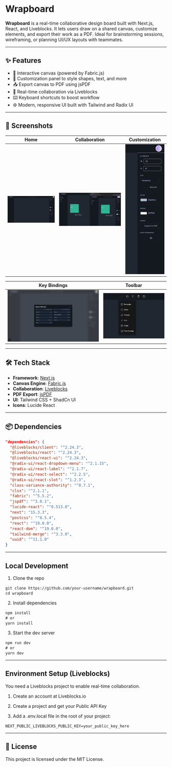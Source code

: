 # Wrapboard

**Wrapboard** is a real-time collaborative design board built with Next.js, React, and Liveblocks. It lets users draw on a shared canvas, customize elements, and export their work as a PDF. Ideal for brainstorming sessions, wireframing, or planning UI/UX layouts with teammates.

---

## ✨ Features

- 🎨 Interactive canvas (powered by Fabric.js)
- 🔧 Customization panel to style shapes, text, and more
- 📤 Export canvas to PDF using jsPDF
- 🤝 Real-time collaboration via Liveblocks
- ⌨️ Keyboard shortcuts to boost workflow
- ⚙️ Modern, responsive UI built with Tailwind and Radix UI

---

## 📸 Screenshots

| Home | Collaboration | Customization |
|------|---------------|----------------|
| ![Home](./screenshots/Home.png) | ![Collab](./screenshots/collab.png) | ![Customization Panel](./screenshots/customization_panel.png) |

| Key Bindings | Toolbar |
|--------------|---------|
| ![Key Bindings](./screenshots/KeyBindings.png) | ![Toolbar](./screenshots/toolbar.png) |

---

## 🛠 Tech Stack

- **Framework**: [Next.js](https://nextjs.org/)
- **Canvas Engine**: [Fabric.js](http://fabricjs.com/)
- **Collaboration**: [Liveblocks](https://liveblocks.io/)
- **PDF Export**: [jsPDF](https://github.com/parallax/jsPDF)
- **UI**: Tailwind CSS + ShadCn UI
- **Icons**: Lucide React

---

## 📦 Dependencies

```json
"dependencies": {
  "@liveblocks/client": "^2.24.3",
  "@liveblocks/react": "^2.24.3",
  "@liveblocks/react-ui": "^2.24.3",
  "@radix-ui/react-dropdown-menu": "^2.1.15",
  "@radix-ui/react-label": "^2.1.7",
  "@radix-ui/react-select": "^2.2.5",
  "@radix-ui/react-slot": "^1.2.3",
  "class-variance-authority": "^0.7.1",
  "clsx": "^2.1.1",
  "fabric": "^5.5.2",
  "jspdf": "^3.0.1",
  "lucide-react": "^0.513.0",
  "next": "15.3.3",
  "postcss": "^8.5.4",
  "react": "^19.0.0",
  "react-dom": "^19.0.0",
  "tailwind-merge": "^3.3.0",
  "uuid": "^11.1.0"
}
```
---
## Local Development
1. Clone the repo
```
git clone https://github.com/your-username/wrapboard.git
cd wrapboard
```
2. Install dependencies
```
npm install
# or
yarn install
```
3. Start the dev server
```
npm run dev
# or
yarn dev
```
---
## Environment Setup (Liveblocks)
You need a Liveblocks project to enable real-time collaboration.

1. Create an account at Liveblocks.io

2. Create a project and get your Public API Key

3. Add a .env.local file in the root of your project:

```
NEXT_PUBLIC_LIVEBLOCKS_PUBLIC_KEY=your_public_key_here
```
---

## 📝 License
This project is licensed under the MIT License.


